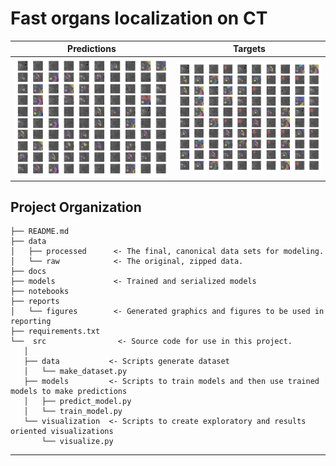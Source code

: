Fast organs localization on CT
==============================
|                             Predictions                             |                           Targets                           |
|:-------------------------------------------------------------------:|:-----------------------------------------------------------:|
| ![reports/figures/predictions.png](reports/figures/predictions.png) | ![reports/figures/targets.png](reports/figures/targets.png) |

Project Organization
------------
    ├── README.md   
    ├── data
    │   ├── processed      <- The final, canonical data sets for modeling.
    │   └── raw            <- The original, zipped data.
    ├── docs
    ├── models             <- Trained and serialized models
    ├── notebooks
    ├── reports   
    │   └── figures        <- Generated graphics and figures to be used in reporting
    ├── requirements.txt 
    └──  src                <- Source code for use in this project.
       │
       ├── data           <- Scripts generate dataset
       │   └── make_dataset.py
       ├── models         <- Scripts to train models and then use trained models to make predictions
       │   ├── predict_model.py
       │   └── train_model.py
       └── visualization  <- Scripts to create exploratory and results oriented visualizations
           └── visualize.py

--------